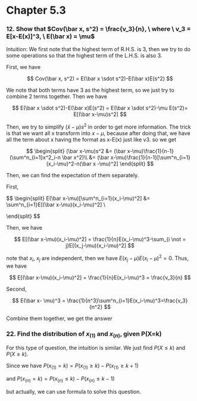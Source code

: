 # Chapter 5.3

### 12. Show that  $Cov(\bar x, s^2) = \frac{v_3}{n}, \ where \ v_3 = E[x-E(x)]^3, \ E(\bar x) = \mu$

Intuition: We first note that the highest term of R.H.S. is 3, then we try to do some operations so that the highest term of the L.H.S. is also 3. 

First, we have

$$
Cov(\bar x, s^2) = E(\bar x \sdot s^2)-E(\bar x)E(s^2)
$$

We note that both terms have 3 as the highest term, so we just try to combine 2 terms together. Then we have

$$
E(\bar x \sdot s^2)-E(\bar x)E(s^2) = E(\bar x \sdot s^2)-\mu E(s^2)= E[(\bar x-\mu)s^2]
$$

Then, we try to simplify $(\bar x-\mu)s^2$  in order to get more information. The trick is that we want all x transform into $x - \mu$, because after doing that, we have all the term about x having the format as x-E(x) just like v3. so we get

$$
\begin{split}
(\bar x-\mu)s^2 &= (\bar x-\mu)\frac{1}{n-1}(\sum^n_{i=1}x^2_i-n \bar x^2)\\
&= (\bar x-\mu)\frac{1}{n-1}[\sum^n_{i=1}(x_i-\mu)^2-n(\bar x -\mu)^2]
\end{split}
$$

Then, we can find the expectation of them separately. 

First,

$$
\begin{split}
E(\bar x-\mu)[\sum^n_{i=1}(x_i-\mu)^2]
&= \sum^n_{i=1}E[(\bar x-\mu)(x_i-\mu)^2] \\

\end{split}
$$

Then, we have 

$$
E[(\bar x-\mu)(x_i-\mu)^2] =
\frac{1}{n}E(x_i-\mu)^3-\sum_{i \not = j}E[(x_j-\mu)(x_i-\mu)^2]
$$

note that $x_i, \ x_j$  are independent, then we have $E(x_j-\mu)E(x_i-\mu)^2 = 0$. Thus, we have

$$
E[(\bar x-\mu)(x_i-\mu)^2] =
\frac{1}{n}E(x_i-\mu)^3 = \frac{v_3}{n}
$$

Second,

$$
E(\bar x- \mu)^3 = \frac{1}{n^3}\sum^n_{i=1}E(x_i-\mu)^3=\frac{v_3}{n^2}
$$

Combine them together, we get the answer

### 22. Find the distribution  of  $x_{(1)}$ and  $x_{(n)}$, given P(X=k)

For this type of question, the intuition is similar. We just find $P(X \leq k)$ and $P(X \geq k)$.

Since we have $P(x_{(1)}=k) = P(x_{(1)}\geq k) - P(x_{(1)}\geq k+1)$ 

and $P(x_{(n)}=k) = P(x_{(n)} \leq k)-P(x_{(n)} \leq k-1)$

but actually, we can use formula to solve this question.